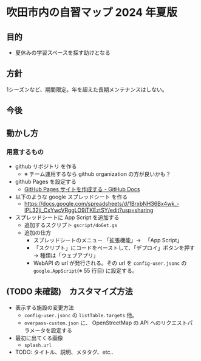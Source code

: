 # 吹田市内の自習マップ 2024 年夏版

## 目的
* 夏休みの学習スペースを探す助けとなる

## 方針
1シーズンなど、期間限定。年を超えた長期メンテナンスはしない。

## 今後


## 動かし方

### 用意するもの

- github リポジトリ を作る
  - ※ チーム運用するなら github organization の方が良いかも？
- github Pages を設定する
  - [GitHub Pages サイトを作成する - GitHub Docs](https://docs.github.com/ja/pages/getting-started-with-github-pages/creating-a-github-pages-site)
- 以下のような google スプレッドシート を作る
  - https://docs.google.com/spreadsheets/d/1BrxbNH36Bx4wk_-IPL32ji_CxYwcVRggLO9iTKEztSY/edit?usp=sharing
- スプレッドシートに App Script を追加する
  - 追加するスクリプト `gscript/doGet.gs`
  - 追加の仕方
    - スプレッドシートのメニュー 「拡張機能」→ 　「App Script」
    - 「スクリプト」にコードをペーストして、「デプロイ」ボタンを押す → 種類は「ウェブアプリ」
    - WebAPI の url が発行される。その url を `config-user.jsonc` の `google.AppScript`(※ 55 行目) に設定する。

## (TODO 未確認)　カスタマイズ方法

- 表示する施設の変更方法
  - `config-user.jsonc` の `listTable.targets` 他。
  - `overpass-custom.json` に、 OpenStreetMap の API へのリクエストパラメータを設定する
- 最初に出てくる画像
  - `splash.url`
- TODO: タイトル、説明、メタタグ、etc..
